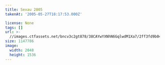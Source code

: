 ```yaml
---
title: Sexau 2005
takenAt: '2005-05-27T18:17:53.000Z'

license: None
tags: []
url: >-
  //images.ctfassets.net/bncv3c2gt878/38CAYwYXNhN6GqlwdM1Xa7/2ff3fd9b04ae5b79789cc09fa4ea1647/sexau-2005_4559693477_o
size: 1147786
image:
  width: 2048
  height: 1536
---
```

